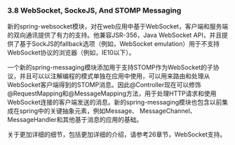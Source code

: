 ### 3.8 WebSocket, SockeJS, And STOMP Messaging

新的spring-websocket模块，对在web应用中基于WebSocket，客户端和服务端的双向通讯提供了有力的支持。他兼容JSR-356，Java WebSocket API，并且提供了基于SockJS的fallback选项（例如，WebSocket emulation）用于不支持WebSocket协议的浏览器（例如，IE10以下）。

一个新的spring-messaging模块添加用于支持STOMP作为WebSocket的子协议，并且可以以注解编程的模式单独在应用中使用，可以用来路由和处理从WebSocket客户端得到的STOMP消息。因此@Controller现在可以修饰@RequestMapping和@MessageMapping方法，用于处理HTTP请求和使用WebSocket连接的客户端发送的消息。新的spring-messaging模块也包含以前集成在spring中的关键抽象元素，例如Message、 MessageChannel、MessageHandler和其他基于消息的应用的基础。

关于更加详细的细节，包括更加详细的介绍，请参考26章节，WebSocket支持。